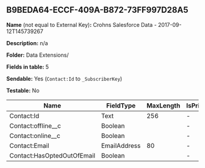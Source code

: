 ## B9BEDA64-ECCF-409A-B872-73FF997D28A5

**Name** (not equal to External Key)**:** Crohns Salesforce Data - 2017-09-12T145739267

**Description:** n/a

**Folder:** Data Extensions/

**Fields in table:** 5

**Sendable:** Yes (`Contact:Id` to `_SubscriberKey`)

**Testable:** No

| Name | FieldType | MaxLength | IsPrimaryKey | IsNullable | DefaultValue |
| --- | --- | --- | --- | --- | --- |
| Contact:Id | Text | 256 | - | - |  |
| Contact:offline__c | Boolean |  | - | + | False |
| Contact:online__c | Boolean |  | - | + | False |
| Contact:Email | EmailAddress | 80 | - | + |  |
| Contact:HasOptedOutOfEmail | Boolean |  | - | + | False |
